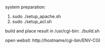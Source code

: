 system preparation:
1) sudo ./setup_apache.sh
2) sudo ./setup_acl.sh

build and place result in /usr/cgi-bin:
./build.sh

open websit:
http://hostname/cgi-bin/ENV-CGI
